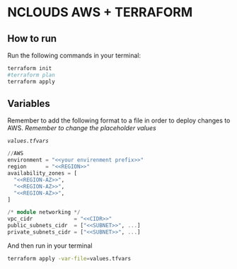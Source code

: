 # NCLOUDS AWS + TERRAFORM

## How to run

Run the following commands in your terminal:

```sh
terraform init
#terraform plan
terraform apply
```

## Variables

Remember to add the following format to a file in order to deploy changes to AWS. *Remember to change the placeholder values*

_`values.tfvars`_

```tf
//AWS
environment = "<<your envirenment prefix>>"
region      = "<<REGION>>"
availability_zones = [
  "<<REGION-AZ>>",
  "<<REGION-AZ>>",
  "<<REGION-AZ>>",
]

/* module networking */
vpc_cidr             = "<<CIDR>>"
public_subnets_cidr  = ["<<SUBNET>>", ...]
private_subnets_cidr = ["<<SUBNET>>", ...]
```

And then run in your terminal

```sh
terraform apply -var-file=values.tfvars
```
